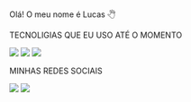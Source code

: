 Olá! O meu nome é Lucas 🖑

TECNOLIGIAS QUE EU USO ATÉ O MOMENTO

[![](https://img.shields.io/badge/HTML5-E34F26?style=for-the-badge&logo=html5&logoColor=white)]()
[![](https://img.shields.io/badge/CSS3-1572B6?style=for-the-badge&logo=css3&logoColor=white)]()
[![](https://img.shields.io/badge/JavaScript-F7DF1E?style=for-the-badge&logo=javascript&logoColor=black)]()

MINHAS REDES SOCIAIS

[![](https://img.shields.io/badge/Facebook-1877F2?style=for-the-badge&logo=facebook&logoColor=white)]()
[![](https://img.shields.io/badge/Instagram-E4405F?style=for-the-badge&logo=instagram&logoColor=white)]()
